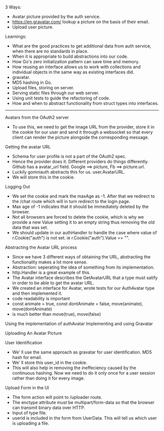 3 Ways:
* Avatar picture provided by the auth service.
* https://en.gravatar.com/ lookup a picture on the basis of their email.
* Upload user picture.

Learnings:
* What are the good practices to get additional data from auth service, when there are no standards in place.
* When it is appropriate to build abstractions into our code.
* How Go's zero initialization pattern can save time and memory.
* How reusing an interface allows us to work with collections and individual objects in the same way as existing interfaces did.
* gravatar.
* MD5 hashing in Go.
* Upload files, storing on server.
* Serving static files through our web server.
* Using unit tests to guide the refactoring of code.
* How and when to abstract functionality from struct types into interfaces. 

***************************************************************************************

Avatars from the OAuth2 server

* To use this, we need to get the image URL from the provider, store it in the cookie for our user and send it through a websocket so that every client can render the picture alongside the corresponding message.

Getting the avatar URL
* Schema for user profile is not a part of the OAuth2 spec.
* Hence the provider does it. Different providers do things differently. Github has a avatar_url field. Google ==> picture, Fb ==> picture.url.
* Luckily gomniauth abstracts this for us. user.AvatarURL.
* We will store this in the cookie.

Logging Out
* We set the cookie and mark the maxAge as -1. After that we redirect to the /chat route which will in turn redirect to the login page.
* Max age of -1 indicates that it should be immediately deleted by the browser.
* Not all browsers are forced to delete the cookie, which is why we provide a new Value setting it to an empty string thus removing the old data that was set.
* We should update in our authHandler to handle the case where value of r.Cookie("auth") is not set. ie r.Cookie("auth").Value == "".

Abstracting the Avatar URL process
* Since we have 3 different ways of obtaining the URL, abstracting the functionality makes a lot more sense.
* Abstraction: seperating the idea of something from its implementation.
* http.Handler is a great example of this.
* The Avatar interface describes the GetAvatarURL that a type must satify in order to be able to get the avatar URL.
* We created an interface for Avatar, wrote tests for our AuthAvatar type and then
implemented it.
* code readability is important 
* const animate = true, const dontAnimate = false, move(animate), move(dontAnimate)
* is much better than move(true), move(false)

Using the implementation of authAvatar
Implementing and using Gravatar


Uploading An Avatar Picture

User Identification
* We' ll use the same approach as gravatar for user identification. MD5 hash for email.
* We' ll store this user_id in the cookie.
* This will also help in removing the ineffeciency caused by the continuous hashing. Now we need to do it only once for a user session rather than doing it for every image.

Upload Form in the UI
* The form action will point to /uploader route.
* The enctype attribute must be multipart/form-data so that the browser can transmit binary data over HTTP.
* Input of type file.
* userid is included in the form from UserData. This will tell us which user is uploading a file.